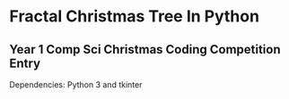 # Fractal Christmas Tree In Python
## Year 1 Comp Sci Christmas Coding Competition Entry

Dependencies: Python 3 and tkinter
